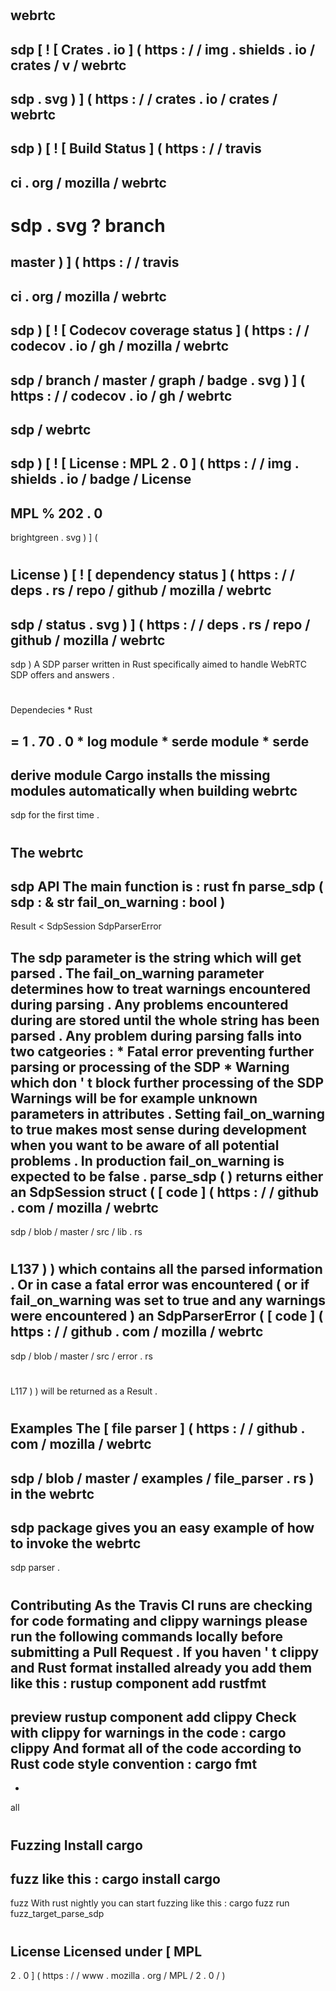 #
webrtc
-
sdp
[
!
[
Crates
.
io
]
(
https
:
/
/
img
.
shields
.
io
/
crates
/
v
/
webrtc
-
sdp
.
svg
)
]
(
https
:
/
/
crates
.
io
/
crates
/
webrtc
-
sdp
)
[
!
[
Build
Status
]
(
https
:
/
/
travis
-
ci
.
org
/
mozilla
/
webrtc
-
sdp
.
svg
?
branch
=
master
)
]
(
https
:
/
/
travis
-
ci
.
org
/
mozilla
/
webrtc
-
sdp
)
[
!
[
Codecov
coverage
status
]
(
https
:
/
/
codecov
.
io
/
gh
/
mozilla
/
webrtc
-
sdp
/
branch
/
master
/
graph
/
badge
.
svg
)
]
(
https
:
/
/
codecov
.
io
/
gh
/
webrtc
-
sdp
/
webrtc
-
sdp
)
[
!
[
License
:
MPL
2
.
0
]
(
https
:
/
/
img
.
shields
.
io
/
badge
/
License
-
MPL
%
202
.
0
-
brightgreen
.
svg
)
]
(
#
License
)
[
!
[
dependency
status
]
(
https
:
/
/
deps
.
rs
/
repo
/
github
/
mozilla
/
webrtc
-
sdp
/
status
.
svg
)
]
(
https
:
/
/
deps
.
rs
/
repo
/
github
/
mozilla
/
webrtc
-
sdp
)
A
SDP
parser
written
in
Rust
specifically
aimed
to
handle
WebRTC
SDP
offers
and
answers
.
#
#
Dependecies
*
Rust
>
=
1
.
70
.
0
*
log
module
*
serde
module
*
serde
-
derive
module
Cargo
installs
the
missing
modules
automatically
when
building
webrtc
-
sdp
for
the
first
time
.
#
#
The
webrtc
-
sdp
API
The
main
function
is
:
rust
fn
parse_sdp
(
sdp
:
&
str
fail_on_warning
:
bool
)
-
>
Result
<
SdpSession
SdpParserError
>
The
sdp
parameter
is
the
string
which
will
get
parsed
.
The
fail_on_warning
parameter
determines
how
to
treat
warnings
encountered
during
parsing
.
Any
problems
encountered
during
are
stored
until
the
whole
string
has
been
parsed
.
Any
problem
during
parsing
falls
into
two
catgeories
:
*
Fatal
error
preventing
further
parsing
or
processing
of
the
SDP
*
Warning
which
don
'
t
block
further
processing
of
the
SDP
Warnings
will
be
for
example
unknown
parameters
in
attributes
.
Setting
fail_on_warning
to
true
makes
most
sense
during
development
when
you
want
to
be
aware
of
all
potential
problems
.
In
production
fail_on_warning
is
expected
to
be
false
.
parse_sdp
(
)
returns
either
an
SdpSession
struct
(
[
code
]
(
https
:
/
/
github
.
com
/
mozilla
/
webrtc
-
sdp
/
blob
/
master
/
src
/
lib
.
rs
#
L137
)
)
which
contains
all
the
parsed
information
.
Or
in
case
a
fatal
error
was
encountered
(
or
if
fail_on_warning
was
set
to
true
and
any
warnings
were
encountered
)
an
SdpParserError
(
[
code
]
(
https
:
/
/
github
.
com
/
mozilla
/
webrtc
-
sdp
/
blob
/
master
/
src
/
error
.
rs
#
L117
)
)
will
be
returned
as
a
Result
.
#
#
Examples
The
[
file
parser
]
(
https
:
/
/
github
.
com
/
mozilla
/
webrtc
-
sdp
/
blob
/
master
/
examples
/
file_parser
.
rs
)
in
the
webrtc
-
sdp
package
gives
you
an
easy
example
of
how
to
invoke
the
webrtc
-
sdp
parser
.
#
#
Contributing
As
the
Travis
CI
runs
are
checking
for
code
formating
and
clippy
warnings
please
run
the
following
commands
locally
before
submitting
a
Pull
Request
.
If
you
haven
'
t
clippy
and
Rust
format
installed
already
you
add
them
like
this
:
rustup
component
add
rustfmt
-
preview
rustup
component
add
clippy
Check
with
clippy
for
warnings
in
the
code
:
cargo
clippy
And
format
all
of
the
code
according
to
Rust
code
style
convention
:
cargo
fmt
-
-
all
#
#
Fuzzing
Install
cargo
-
fuzz
like
this
:
cargo
install
cargo
-
fuzz
With
rust
nightly
you
can
start
fuzzing
like
this
:
cargo
fuzz
run
fuzz_target_parse_sdp
#
#
License
Licensed
under
[
MPL
-
2
.
0
]
(
https
:
/
/
www
.
mozilla
.
org
/
MPL
/
2
.
0
/
)
